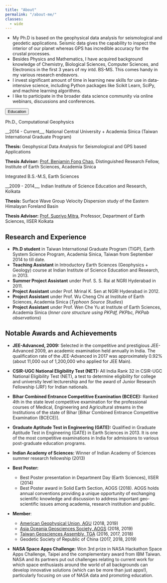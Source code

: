 ```yaml
---
title: "About"
permalink: "/about-me/"
classes:
  - wide
---
```


- My Ph.D is based on the geophysical data analysis for seismological and geodetic applications. Seismic data gives the capability to inspect the interior of our planet whereas GPS has incredible accuracy for the crustal processes.
- Besides Physics and Mathematics, I have acquired background knowledge of Chemistry, Biological Sciences, Computer Sciences, and Electronics in the first 3 years of my intd. BS-MS. This comes handy in my various research endeavors.
- I invest significant amount of time in learning new skills for use in data-intensive science, including Python packages like Scikit Learn, SciPy, and machine learning algorithms.
- I like to participate in the broader data science community via online webinars, discussions and conferences.

<button class="collapsible">Education</button>
<div class="contentCollapse">
<p>Ph.D., Computational Geophysics</p>
__2014 - Current__, National Central University + Academia Sinica (Taiwan International Graduate Program)

__Thesis:__ Geophysical Data Analysis for Seismological and GPS based Applications

__Thesis Advisor:__ [Prof. Benjamin Fong Chao](http://www.earth.sinica.edu.tw/member/info/7), Distinguished Research Fellow, Institute of Earth Sciences, Academia Sinica

<p>Integrated B.S.-M.S, Earth Sciences</p>
__2009 - 2014__, Indian Institute of Science Education and Research, Kolkata

__Thesis:__ Surface Wave Group Velocity Dispersion study of the Eastern Himalayan Foreland Basin 

__Thesis Advisor:__ [Prof. Supriyo Mitra](https://www.iiserkol.ac.in/~supriyomitra/), Professor, Department of Earth Sciences, IISER Kolkata
</div>

## Research and Experience
+ __Ph.D student__ in Taiwan International Graduate Program (TIGP), Earth System Science Program, Academia Sinica, Taiwan from September 2014 to till date.
+ __Teaching Assistant__ in Introductory Earth Sciences (Geophysics + Geology) course at Indian Institute of Science Education and Research, in 2013.
+ __Summer Project Assistant__ under Prof. S. S. Rai at NGRI Hyderabad in 2011.
+ __Project Assistant__ under Prof. Mrinal K. Sen at NGRI Hyderabad in 2012.
+ __Project Assistant__ under Prof. Wu Cheng Chi at Institute of Earth Sciences, Academia Sinica (_Typhoon Source Studies_)
+ __Project Assistant__ under Prof. Wen Che Yu at Institute of Earth Sciences, Academia Sinica (_Inner core structure using PKPdf, PKPbc, PKPab observations_)

## Notable Awards and Achievements
+ __JEE-Advanced, 2009:__ Selected in the competitive and prestigious JEE-Advanced 2009, an academic examination held annually in India. The qualification rate of the JEE-Advanced in 2017 was approximately 0.92% (about 11,000 out of 1,200,000 who applied for JEE Main).

+ __CSIR-UGC National Eligibility Test (NET):__ All India Rank 32 in CSIR-UGC National Eligibility Test (NET), a test to determine eligibility for college and university level lecturership and for the award of Junior Research Fellowship (JRF) for Indian nationals.

+ __Bihar Combined Entrance Competitive Examination (BCECE):__ Ranked 4th in the state level competitive examination for the professional courses of Medical, Engineering and Agricultural streams in the Institutions of the state of Bihar [Bihar Combined Entrance Competitive Examination (BCECE)].

+ __Graduate Aptitude Test in Engineering (GATE):__ Qualified in Graduate Aptitude Test in Engineering (GATE) in Earth Sciences in 2013. It is one of the most competitive examinations in India for admissions to various post-graduate education programs.

+ __Indian Academy of Sciences:__ Winner of Indian Academy of Sciences summer research fellowship (2013)

+ __Best Poster:__ 
    - Best Poster presentation in Department Day (Earth Sciences), IISER (2014)
    - Best Poster award in Solid Earth Section, AOGS (2018). AOGS holds annual conventions providing a unique opportunity of exchanging scientific knowledge and discussion to address important geo-scientific issues among academia, research institution and public.

+ __Member__:
     - [American Geophysical Union, AGU](https://www.agu.org/) (2018, 2019)
     - [Asia Oceania Geosciences Society, AOGS](http://www.asiaoceania.org/aogs2019/public.asp?page=home.htm) (2018, 2019)
     - [Taiwan Geosciences Assembly, TGA](https://cgu-tga.org.tw/) (2016, 2017, 2018)
     - Geodetic Society of Republic of China (2017, 2018, 2019)

+ __NASA Space Apps Challenge:__ Won 3rd prize in NASA Hackathon Space Apps Challenge, Taipei and the complementary award from IBM Taiwan. NASA and its partners put out challenges relating to current work for which space enthusiasts around the world of all backgrounds can develop innovative solutions (which can be more than just apps!), particularly focusing on use of NASA data and promoting education.


<script>
  document.addEventListener('DOMContentLoaded', () => {
  var coll = document.getElementsByClassName("collapsible");
  var i;
  
  for (i = 0; i < coll.length; i++) {
    coll[i].addEventListener("click", function() {
      this.classList.toggle("active");
      var content = this.nextElementSibling;
      if (content.style.maxHeight){
        content.style.maxHeight = null;
      } else {
        content.style.maxHeight = content.scrollHeight + "px";
      } 
    });
  }
});
  </script>




